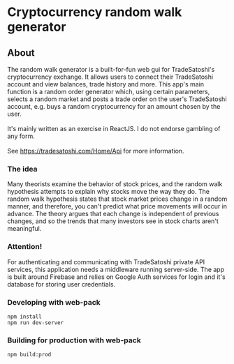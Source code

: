 # Cryptocurrency random walk generator


## About
The random walk generator is a built-for-fun web gui for TradeSatoshi's cryptocurrency exchange. It allows users to connect their TradeSatoshi account and view balances, trade history and more. This app's main function is a random order generator which, using certain parameters, selects a random market and posts a trade order on the user's TradeSatoshi account, e.g. buys a random cryptocurrency for an amount chosen by the user. \
\
It's mainly written as an exercise in ReactJS. I do not endorse gambling of any form. \
\
See https://tradesatoshi.com/Home/Api for more information.
### The idea
Many theorists examine the behavior of stock prices, and the random walk hypothesis attempts to explain why stocks move the way they do. The random walk hypothesis states that stock market prices change in a random manner, and therefore, you can't predict what price movements will occur in advance. The theory argues that each change is independent of previous changes, and so the trends that many investors see in stock charts aren't meaningful.

### Attention!
For authenticating and communicating with TradeSatoshi private API services, this application needs a middleware running server-side. The app is built around Firebase and relies on Google Auth services for login and it's database for storing user credentials.

### Developing with web-pack
```
npm install
npm run dev-server
```
### Building for production with web-pack
```
npm build:prod
```
